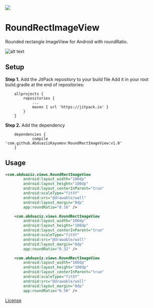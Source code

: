 [![](https://jitpack.io/v/AbduazizKayumov/RoundRectImageView.svg)](https://jitpack.io/#AbduazizKayumov/RoundRectImageView)

# RoundRectImageView
Rounded rectangle ImageView for Android with roundRatio.

![alt text](https://github.com/AbduazizKayumov/RoundRectImageView/blob/master/art/art.png)

## Setup
**Step 1.** Add the JitPack repository to your build file
Add it in your root build.gradle at the end of repositories:
```
	allprojects {
		repositories {
			...
			maven { url 'https://jitpack.io' }
		}
	}
```
**Step 2.** Add the dependency
```
	dependencies {
	        compile 'com.github.AbduazizKayumov:RoundRectImageView:v1.0'
	}
```
## Usage
```xml
<com.abduaziz.views.RoundRectImageView
        android:layout_width="100dp"
        android:layout_height="100dp"
        android:layout_centerInParent="true"
        android:scaleType="fitXY"
        android:src="@drawable/wall"
        android:layout_margin="8dp"
        app:roundRatio="0.16" />

    <com.abduaziz.views.RoundRectImageView
        android:layout_width="100dp"
        android:layout_height="100dp"
        android:layout_centerInParent="true"
        android:scaleType="fitXY"
        android:src="@drawable/wall"
        android:layout_margin="8dp"
        app:roundRatio="0.32" />

    <com.abduaziz.views.RoundRectImageView
        android:layout_width="100dp"
        android:layout_height="100dp"
        android:layout_centerInParent="true"
        android:scaleType="fitXY"
        android:src="@drawable/wall"
        android:layout_margin="8dp"
        app:roundRatio="0.50" />
```

[License](/LICENSE)
